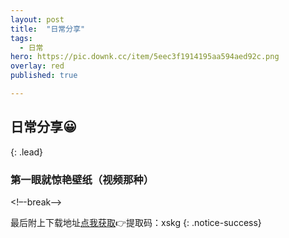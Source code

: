 ```yaml
---
layout: post
title:  "日常分享"
tags:
  - 日常
hero: https://pic.downk.cc/item/5eec3f1914195aa594aed92c.png
overlay: red
published: true

---
```

## 日常分享😀
{: .lead}
### 第一眼就惊艳壁纸（视频那种）
<!–-break-–>

<!-- 视频云 -->
<div id="player1"></div>
<div id="player2"></div>
<div id="player3"></div>
<div id="player4"></div>
<div id="player5"></div>

<style type="text/css">
.doge-player-container {
    margin: 5px;
}
</style>

<script type="text/javascript" src="https://player.dogecloud.com/js/loader"></script>
<script type="text/javascript">
var player1 = new DogePlayer({
    container: document.getElementById('player'),
    userId: 779,
    vcode: '7c2bd1fbbac0ce02',
    autoPlay: false
});
var player2 = new DogePlayer({
    container: document.getElementById('player'),
    userId: 779,
    vcode: '7c960baf500bcd14',
    autoPlay: false
});
var player3 = new DogePlayer({
    container: document.getElementById('player'),
    userId: 779,
    vcode: '74836507b2616990',
    autoPlay: false
});
var player4 = new DogePlayer({
    container: document.getElementById('player'),
    userId: 779,
    vcode: '36b921d70c0031fa',
    autoPlay: false
});
var player5 = new DogePlayer({
    container: document.getElementById('player'),
    userId: 779,
    vcode: '66d7f3e5e428cf61',
    autoPlay: false
});
</script>


最后附上下载地址[点我获取](https://pan.baidu.com/s/1p0aEHpjqQQoTamAX-9RbBA)👉提取码：xskg
{: .notice-success}
 
